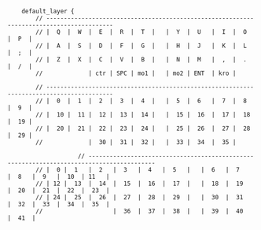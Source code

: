         default_layer {
            // -----------------------------------------------------------------------------------------
            // |  Q  |  W  |  E  |  R  |  T  |   |  Y  |  U   |  I  |  O  |  P  |
            // |  A  |  S  |  D  |  F  |  G  |   |  H  |  J   |  K  |  L  |  ;  |
            // |  Z  |  X  |  C  |  V  |  B  |   |  N  |  M   |  ,  |  .  |  /  |
            //             | ctr | SPC | mo1 |   | mo2 | ENT  | kro |

            // -----------------------------------------------------------------------------------------
            // |  0  |  1  |  2  |  3  |  4  |   |  5  |  6   |  7  |  8  |  9  |
            // |  10 |  11 |  12 |  13 |  14 |   |  15 |  16  |  17 |  18 |  19 |
            // |  20 |  21 |  22 |  23 |  24 |   |  25 |  26  |  27 |  28 |  29 |
            //             |  30 |  31 |  32 |   |  33 |  34  |  35 |
            
                        // -----------------------------------------------------------------------------------------
            // |  0 |  1   |  2   |  3   |  4   |  5   |   |  6   |  7    |  8   |  9   |  10  | 11   |
            // | 12 |  13  |  14  |  15  |  16  |  17  |   |  18  |  19   |  20  |  21  |  22  |  23  |
            // | 24 |  25  |  26  |  27  |  28  |  29  |   |  30  |  31   |  32  |  33  |  34  |  35  |
            //                    |  36  |  37  |  38  |   |  39  |  40   |  41  |

